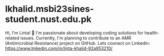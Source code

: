 # lkhalid.msbi23sines-student.nust.edu.pk
Hi, I'm Linta! 👋 I'm passionate about developing coding solutions for health-related issues. Currently, I'm planning to contribute to an AMR (Antimicrobial Resistance) project on GitHub. Lets coonect on Linkedin: https://www.linkedin.com/in/linta-khalid-92a953210/ 
